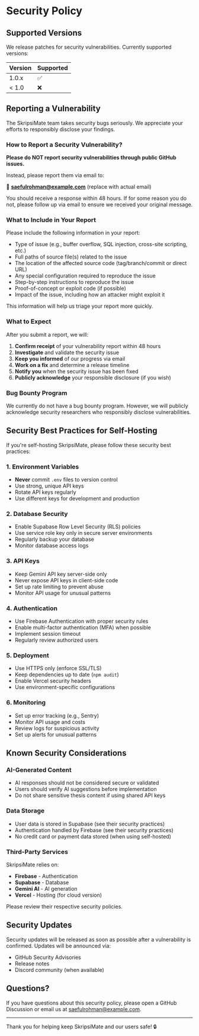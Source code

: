 # Security Policy

## Supported Versions

We release patches for security vulnerabilities. Currently supported versions:

| Version | Supported          |
| ------- | ------------------ |
| 1.0.x   | :white_check_mark: |
| < 1.0   | :x:                |

## Reporting a Vulnerability

The SkripsiMate team takes security bugs seriously. We appreciate your efforts to responsibly disclose your findings.

### How to Report a Security Vulnerability?

**Please do NOT report security vulnerabilities through public GitHub issues.**

Instead, please report them via email to:

📧 **saefulrohman@example.com** (replace with actual email)

You should receive a response within 48 hours. If for some reason you do not, please follow up via email to ensure we received your original message.

### What to Include in Your Report

Please include the following information in your report:

- Type of issue (e.g., buffer overflow, SQL injection, cross-site scripting, etc.)
- Full paths of source file(s) related to the issue
- The location of the affected source code (tag/branch/commit or direct URL)
- Any special configuration required to reproduce the issue
- Step-by-step instructions to reproduce the issue
- Proof-of-concept or exploit code (if possible)
- Impact of the issue, including how an attacker might exploit it

This information will help us triage your report more quickly.

### What to Expect

After you submit a report, we will:

1. **Confirm receipt** of your vulnerability report within 48 hours
2. **Investigate** and validate the security issue
3. **Keep you informed** of our progress via email
4. **Work on a fix** and determine a release timeline
5. **Notify you** when the security issue has been fixed
6. **Publicly acknowledge** your responsible disclosure (if you wish)

### Bug Bounty Program

We currently do not have a bug bounty program. However, we will publicly acknowledge security researchers who responsibly disclose vulnerabilities.

## Security Best Practices for Self-Hosting

If you're self-hosting SkripsiMate, please follow these security best practices:

### 1. Environment Variables
- **Never** commit `.env` files to version control
- Use strong, unique API keys
- Rotate API keys regularly
- Use different keys for development and production

### 2. Database Security
- Enable Supabase Row Level Security (RLS) policies
- Use service role key only in secure server environments
- Regularly backup your database
- Monitor database access logs

### 3. API Keys
- Keep Gemini API key server-side only
- Never expose API keys in client-side code
- Set up rate limiting to prevent abuse
- Monitor API usage for unusual patterns

### 4. Authentication
- Use Firebase Authentication with proper security rules
- Enable multi-factor authentication (MFA) when possible
- Implement session timeout
- Regularly review authorized users

### 5. Deployment
- Use HTTPS only (enforce SSL/TLS)
- Keep dependencies up to date (`npm audit`)
- Enable Vercel security headers
- Use environment-specific configurations

### 6. Monitoring
- Set up error tracking (e.g., Sentry)
- Monitor API usage and costs
- Review logs for suspicious activity
- Set up alerts for unusual patterns

## Known Security Considerations

### AI-Generated Content
- AI responses should not be considered secure or validated
- Users should verify AI suggestions before implementation
- Do not share sensitive thesis content if using shared API keys

### Data Storage
- User data is stored in Supabase (see their security practices)
- Authentication handled by Firebase (see their security practices)
- No credit card or payment data stored (when using self-hosted)

### Third-Party Services
SkripsiMate relies on:
- **Firebase** - Authentication
- **Supabase** - Database
- **Gemini AI** - AI generation
- **Vercel** - Hosting (for cloud version)

Please review their respective security policies.

## Security Updates

Security updates will be released as soon as possible after a vulnerability is confirmed. Updates will be announced via:

- GitHub Security Advisories
- Release notes
- Discord community (when available)

## Questions?

If you have questions about this security policy, please open a GitHub Discussion or email us at saefulrohman@example.com.

---

Thank you for helping keep SkripsiMate and our users safe! 🔒

